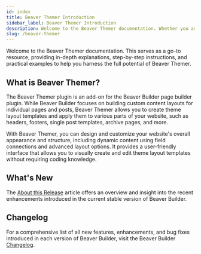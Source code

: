 ```yaml
---
id: index
title: Beaver Themer Introduction
sidebar_label: Beaver Themer Introduction
description: Welcome to the Beaver Themer documentation. Whether you are new to Beaver Themer or an experienced user, this documentation offers a wealth of information and guidance.
slug: /beaver-themer
---
```


<head>
  <body className="introduction-article" />
</head>

Welcome to the Beaver Themer documentation. This serves as a go-to resource, providing in-depth explanations, step-by-step instructions, and practical examples to help you harness the full potential of Beaver Themer.

## What is Beaver Themer?

The Beaver Themer plugin is an add-on for the Beaver Builder page builder plugin. While Beaver Builder focuses on building custom content layouts for individual pages and posts, Beaver Themer allows you to create theme layout templates and apply them to various parts of your website, such as headers, footers, single post templates, archive pages, and more.

With Beaver Themer, you can design and customize your website's overall appearance and structure, including dynamic content using field connections and advanced layout options. It provides a user-friendly interface that allows you to visually create and edit theme layout templates without requiring coding knowledge.

## What's New

The [About this Release](about-release.md) article offers an overview and insight into the recent enhancements introduced in the current stable version of Beaver Builder.

## Changelog

For a comprehensive list of all new features, enhancements, and bug fixes introduced in each version of Beaver Builder, visit the Beaver Builder [Changelog](https://www.wpbeaverbuilder.com/change-logs/#change-logs-1).​
